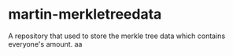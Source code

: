 # martin-merkletreedata
A repository that used to store the merkle tree data which contains everyone's amount.
aa
